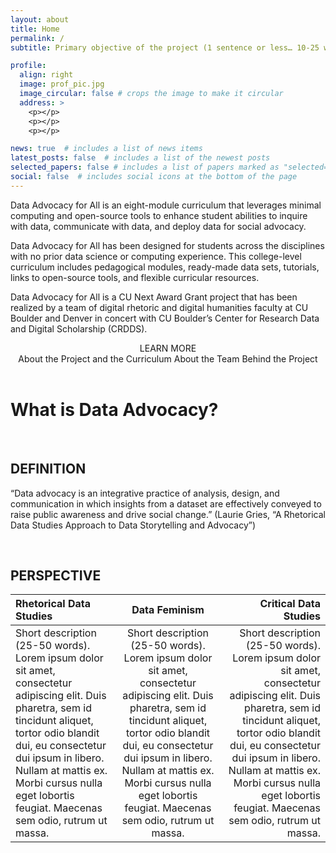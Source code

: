 ```yaml
---
layout: about
title: Home
permalink: /
subtitle: Primary objective of the project (1 sentence or less… 10-25 words… “An open access modular curriculum for teaching data advocacy in higher educational settings.  

profile:
  align: right
  image: prof_pic.jpg
  image_circular: false # crops the image to make it circular
  address: >
    <p></p>
    <p></p>
    <p></p>

news: true  # includes a list of news items
latest_posts: false  # includes a list of the newest posts
selected_papers: false # includes a list of papers marked as "selected={true}"
social: false  # includes social icons at the bottom of the page
---
```


<link rel="stylesheet" href="https://cdn.jsdelivr.net/npm/@shoelace-style/shoelace@2.5.2/cdn/themes/light.css" />
<script type="module" src="https://cdn.jsdelivr.net/npm/@shoelace-style/shoelace@2.5.2/cdn/shoelace.js" ></script>

Data Advocacy for All is an eight-module curriculum that leverages minimal computing and open-source tools to enhance student abilities to inquire with data, communicate with data, and deploy data for social advocacy.

Data Advocacy for All has been designed for students across the disciplines with no prior data science or computing experience. This college-level curriculum includes pedagogical modules, ready-made data sets, tutorials, links to open-source tools, and flexible curricular resources. 

Data Advocacy for All is a CU Next Award Grant project that has been realized by a team of digital rhetoric and digital humanities faculty at CU Boulder and Denver in concert with CU Boulder’s Center for Research Data and Digital Scholarship (CRDDS). 

<center>
  LEARN MORE<br>
<sl-button-group label="Alignment">
  <sl-button>About the Project and the Curriculum</sl-button>
  <sl-button>About the Team Behind the Project</sl-button>
</sl-button-group>
</center>

<br>

# What is Data Advocacy?

<br>

## DEFINITION

“Data advocacy is an integrative practice of analysis, design, and communication in which insights from a dataset are effectively conveyed to raise public awareness and drive social change.” (Laurie Gries, “A Rhetorical Data Studies Approach to Data Storytelling and Advocacy”)

<br>

## PERSPECTIVE

| Rhetorical Data Studies | Data Feminism | Critical Data Studies |
| :----------- | :------------: | ------------: |
| Short description (25-50 words). Lorem ipsum dolor sit amet, consectetur adipiscing elit. Duis pharetra, sem id tincidunt aliquet, tortor odio blandit dui, eu consectetur dui ipsum in libero. Nullam at mattis ex. Morbi cursus nulla eget lobortis feugiat. Maecenas sem odio, rutrum ut massa.       | Short description (25-50 words). Lorem ipsum dolor sit amet, consectetur adipiscing elit. Duis pharetra, sem id tincidunt aliquet, tortor odio blandit dui, eu consectetur dui ipsum in libero. Nullam at mattis ex. Morbi cursus nulla eget lobortis feugiat. Maecenas sem odio, rutrum ut massa.       | Short description (25-50 words). Lorem ipsum dolor sit amet, consectetur adipiscing elit. Duis pharetra, sem id tincidunt aliquet, tortor odio blandit dui, eu consectetur dui ipsum in libero. Nullam at mattis ex. Morbi cursus nulla eget lobortis feugiat. Maecenas sem odio, rutrum ut massa.       |

<br>
